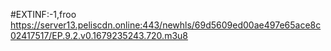 #EXTINF:-1,froo
https://server13.peliscdn.online:443/newhls/69d5609ed00ae497e65ace8c02417517/EP.9.2.v0.1679235243.720.m3u8
